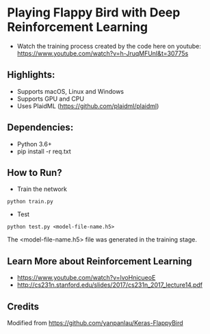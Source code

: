 # Playing Flappy Bird with Deep Reinforcement Learning
* Watch the training process created by the code here on youtube: https://www.youtube.com/watch?v=h-JruqMFUnI&t=30775s

## Highlights:
* Supports macOS, Linux and Windows
* Supports GPU and CPU
* Uses PlaidML (https://github.com/plaidml/plaidml)

## Dependencies:
* Python 3.6+
* pip install -r req.txt

## How to Run?

* Train the network
```
python train.py
```

* Test
```
python test.py <model-file-name.h5>
```
The <model-file-name.h5> file was generated in the training stage.

## Learn More about Reinforcement Learning
* https://www.youtube.com/watch?v=lvoHnicueoE
* http://cs231n.stanford.edu/slides/2017/cs231n_2017_lecture14.pdf

## Credits
Modified from https://github.com/yanpanlau/Keras-FlappyBird


